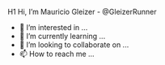 H1 Hi, I’m Mauricio Gleizer - @GleizerRunner
- 👀 I’m interested in ...
- 🌱 I’m currently learning ...
- 💞️ I’m looking to collaborate on ...
- 📫 How to reach me ...

<!---
GleizerRunner/GleizerRunner is a ✨ special ✨ repository because its `README.md` (this file) appears on your GitHub profile.
You can click the Preview link to take a look at your changes.
--->
